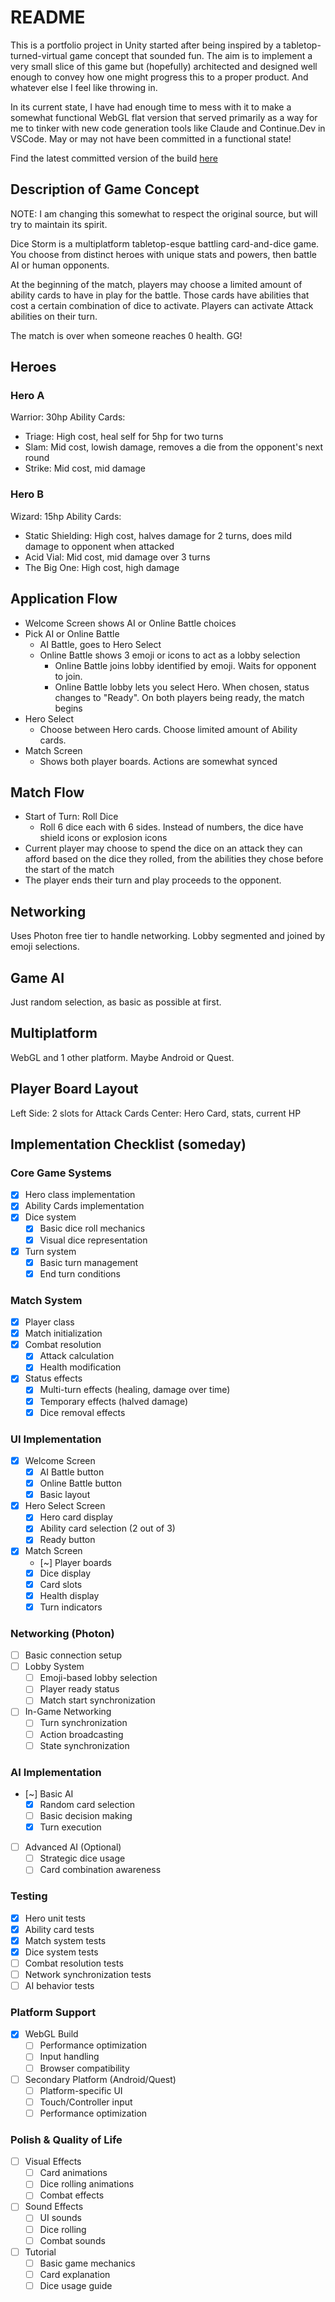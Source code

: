 # README
This is a portfolio project in Unity started after being inspired by a tabletop-turned-virtual game concept that sounded fun. The aim is to implement a very small slice of this game but (hopefully) architected and designed well enough to convey how one might progress this to a proper product. And whatever else I feel like throwing in.

In its current state, I have had enough time to mess with it to make a somewhat functional WebGL flat version that served primarily as a way for me to tinker with new code generation tools like Claude and Continue.Dev in VSCode. May or may not have been committed in a functional state!

Find the latest committed version of the build [here](https://solakin.github.io/DiceStorm/Build)

## Description of Game Concept
NOTE: I am changing this somewhat to respect the original source, but will try to maintain its spirit.

Dice Storm is a multiplatform tabletop-esque battling card-and-dice game. You choose from distinct heroes with unique stats and powers, then battle AI or human opponents. 

At the beginning of the match, players may choose a limited amount of ability cards to have in play for the battle. Those cards have abilities that cost a certain combination of dice to activate. Players can activate Attack abilities on their turn.

The match is over when someone reaches 0 health. GG!

## Heroes
### Hero A
Warrior: 30hp
Ability Cards:
- Triage: High cost, heal self for 5hp for two turns
- Slam: Mid cost, lowish damage, removes a die from the opponent's next round
- Strike: Mid cost, mid damage

### Hero B
Wizard: 15hp
Ability Cards:
- Static Shielding: High cost, halves damage for 2 turns, does mild damage to opponent when attacked
- Acid Vial: Mid cost, mid damage over 3 turns
- The Big One: High cost, high damage

## Application Flow
- Welcome Screen shows AI or Online Battle choices
- Pick AI or Online Battle
  - AI Battle, goes to Hero Select
  - Online Battle shows 3 emoji or icons to act as a lobby selection
    - Online Battle joins lobby identified by emoji. Waits for opponent to join.
    - Online Battle lobby lets you select Hero. When chosen, status changes to "Ready". On both players being ready, the match begins
- Hero Select
  - Choose between Hero cards. Choose limited amount of Ability cards.
- Match Screen
  - Shows both player boards. Actions are somewhat synced

## Match Flow
- Start of Turn: Roll Dice
  - Roll 6 dice each with 6 sides. Instead of numbers, the dice have shield icons or explosion icons
- Current player may choose to spend the dice on an attack they can afford based on the dice they rolled, from the abilities they chose before the start of the match
- The player ends their turn and play proceeds to the opponent.

## Networking
Uses Photon free tier to handle networking. Lobby segmented and joined by emoji selections.

## Game AI
Just random selection, as basic as possible at first.

## Multiplatform
WebGL and 1 other platform. Maybe Android or Quest.

## Player Board Layout
Left Side: 2 slots for Attack Cards
Center: Hero Card, stats, current HP

## Implementation Checklist (someday)
### Core Game Systems
- [X] Hero class implementation
- [X] Ability Cards implementation
- [X] Dice system
  - [X] Basic dice roll mechanics
  - [X] Visual dice representation
- [X] Turn system
  - [X] Basic turn management
  - [X] End turn conditions

### Match System
- [X] Player class
- [X] Match initialization
- [X] Combat resolution
  - [X] Attack calculation
  - [X] Health modification
- [X] Status effects
  - [X] Multi-turn effects (healing, damage over time)
  - [X] Temporary effects (halved damage)
  - [X] Dice removal effects

### UI Implementation
- [X] Welcome Screen
  - [X] AI Battle button
  - [X] Online Battle button
  - [X] Basic layout
- [X] Hero Select Screen
  - [X] Hero card display
  - [X] Ability card selection (2 out of 3)
  - [X] Ready button
- [X] Match Screen
  - [~] Player boards
  - [X] Dice display
  - [X] Card slots
  - [X] Health display
  - [X] Turn indicators

### Networking (Photon)
- [ ] Basic connection setup
- [ ] Lobby System
  - [ ] Emoji-based lobby selection
  - [ ] Player ready status
  - [ ] Match start synchronization
- [ ] In-Game Networking
  - [ ] Turn synchronization
  - [ ] Action broadcasting
  - [ ] State synchronization

### AI Implementation
- [~] Basic AI
  - [X] Random card selection
  - [ ] Basic decision making
  - [X] Turn execution
- [ ] Advanced AI (Optional)
  - [ ] Strategic dice usage
  - [ ] Card combination awareness

### Testing
- [X] Hero unit tests
- [X] Ability card tests
- [X] Match system tests
- [X] Dice system tests
- [ ] Combat resolution tests
- [ ] Network synchronization tests
- [ ] AI behavior tests

### Platform Support
- [X] WebGL Build
  - [ ] Performance optimization
  - [ ] Input handling
  - [ ] Browser compatibility
- [ ] Secondary Platform (Android/Quest)
  - [ ] Platform-specific UI
  - [ ] Touch/Controller input
  - [ ] Performance optimization

### Polish & Quality of Life
- [ ] Visual Effects
  - [ ] Card animations
  - [ ] Dice rolling animations
  - [ ] Combat effects
- [ ] Sound Effects
  - [ ] UI sounds
  - [ ] Dice rolling
  - [ ] Combat sounds
- [ ] Tutorial
  - [ ] Basic game mechanics
  - [ ] Card explanation
  - [ ] Dice usage guide
